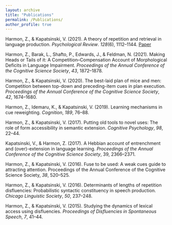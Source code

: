 ```yaml
---
layout: archive
title: "Publications"
permalink: /Publications/
author_profile: true
---
```


Harmon, Z., & Kapatsinski, V. (2021). A theory of repetition and retrieval in language production.
*Psychological Review*. *128*(6), 1112–1144. [Paper](https://psycnet.apa.org/record/2021-62984-001)

Harmon, Z., Barak, L., Shafto, P., Edwards, J., & Feldman, N. (2021). Making Heads or Tails of it: A
Competition–Compensation Account of Morphological Deficits in Language Impairment. *Proceedings
of the Annual Conference of the Cognitive Science Society*, *43*, 1872–1878.

Harmon, Z., & Kapatsinski, V. (2020). The best-laid plan of mice and men: Competition between top-down
and preceding-item cues in plan execution. *Proceedings of the Annual Conference of the Cognitive
Science Society*, *42*, 1674–1680.

Harmon, Z., Idemaru, K., & Kapatsinski, V. (2019). Learning mechanisms in cue reweighting. *Cognition*,
*189*, 76–88.

Harmon, Z., & Kapatsinski, V. (2017). Putting old tools to novel uses: The role of form accessibility in
semantic extension. *Cognitive Psychology*, *98*, 22–44.

Kapatsinski, V., & Harmon, Z. (2017). A Hebbian account of entrenchment and (over)-extension in
language learning. *Proceedings of the Annual Conference of the Cognitive Science Society*, 39,
2366–2371.

Harmon, Z., & Kapatsinski, V. (2016). Fuse to be used: A weak cues guide to attracting attention.
Proceedings of the Annual Conference of the Cognitive Science Society, *38*, 520–525.

Harmon, Z., & Kapatsinski, V. (2016). Determinants of lengths of repetition disfluencies: Probabilistic
syntactic constituency in speech production. *Chicago Linguistic Society*, *50*, 237–248.

Harmon, Z., & Kapatsinski, V. (2015). Studying the dynamics of lexical access using disfluencies.
*Proceedings of Disfluencies in Spontaneous Speech*, *7*, 41–44.
